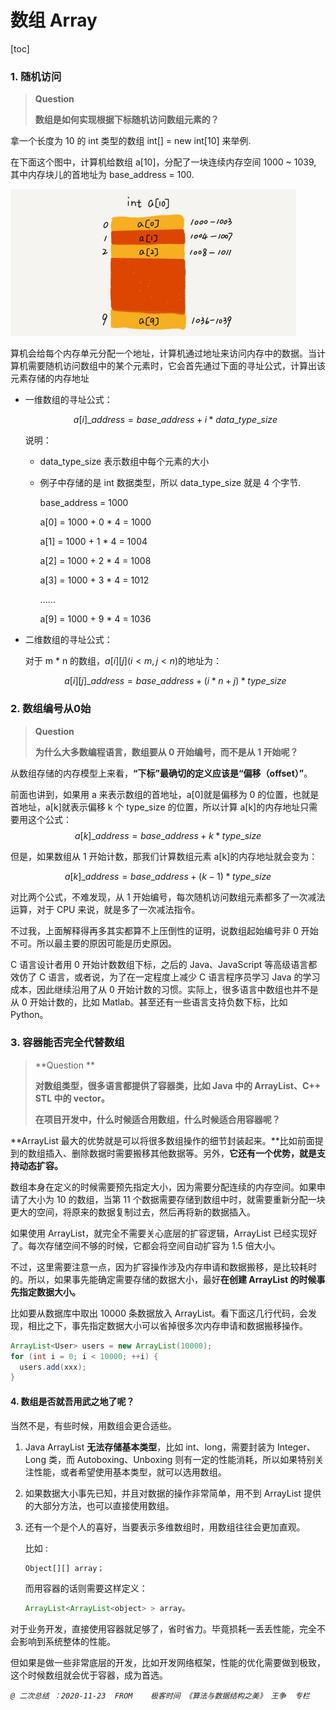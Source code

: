 # 数组 Array 

[toc]

### 1. 随机访问

> **Question**
>
> **数组是如何实现根据下标随机访问数组元素的？**

拿一个长度为 10 的 int 类型的数组 int[] = new int[10] 来举例.

在下面这个图中，计算机给数组 a[10]，分配了一块连续内存空间 1000 ~ 1039, 其中内存块儿的首地址为 base_address = 100.

![](Pictures/00.jpg)

算机会给每个内存单元分配一个地址，计算机通过地址来访问内存中的数据。当计算机需要随机访问数组中的某个元素时，它会首先通过下面的寻址公式，计算出该元素存储的内存地址

- 一维数组的寻址公式：

    $$
    a[i]\_address = base\_address + i * data\_type\_size
    $$

    说明：
    
    - data_type_size 表示数组中每个元素的大小

    - 例子中存储的是 int 数据类型，所以 data_type_size 就是 4 个字节.

        base_address = 1000
    
        a[0] = 1000 + 0 * 4 = 1000
    
        a[1] = 1000 + 1 * 4 = 1004

        a[2] = 1000 + 2 * 4 = 1008

        a[3] = 1000 + 3 * 4 = 1012

        ......

        a[9] = 1000 + 9 * 4 = 1036

- 二维数组的寻址公式：

    对于 m * n 的数组，$a[i][j](i<m,j<n)$的地址为：

    $$
    a[i][j]\_address = base\_address + (i*n+j)*type\_size
    $$

### 2. 数组编号从0始

> **Question**
>
> **为什么大多数编程语言，数组要从 0 开始编号，而不是从 1 开始呢？**

从数组存储的内存模型上来看，**“下标”最确切的定义应该是“偏移（offset）”**。

前面也讲到，如果用 a 来表示数组的首地址，a[0]就是偏移为 0 的位置，也就是首地址，a[k]就表示偏移 k 个 type_size 的位置，所以计算 a[k]的内存地址只需要用这个公式：
$$
a[k]\_address = base\_address + k * type\_size
$$


但是，如果数组从 1 开始计数，那我们计算数组元素 a[k]的内存地址就会变为：


$$
a[k]\_address = base\_address + (k-1)*type\_size
$$


对比两个公式，不难发现，从 1 开始编号，每次随机访问数组元素都多了一次减法运算，对于 CPU 来说，就是多了一次减法指令。

不过我，上面解释得再多其实都算不上压倒性的证明，说数组起始编号非 0 开始不可。所以最主要的原因可能是历史原因。

C 语言设计者用 0 开始计数数组下标，之后的 Java、JavaScript 等高级语言都效仿了 C 语言，或者说，为了在一定程度上减少 C 语言程序员学习 Java 的学习成本，因此继续沿用了从 0 开始计数的习惯。实际上，很多语言中数组也并不是从 0 开始计数的，比如 Matlab。甚至还有一些语言支持负数下标，比如 Python。

### 3. 容器能否完全代替数组

> **Question **
>
> **对数组类型，很多语言都提供了容器类，比如 Java 中的 ArrayList、C++ STL 中的 vector。**
>
> **在项目开发中，什么时候适合用数组，什么时候适合用容器呢？**

**ArrayList 最大的优势就是可以将很多数组操作的细节封装起来。**比如前面提到的数组插入、删除数据时需要搬移其他数据等。另外，**它还有一个优势，就是支持动态扩容。**

数组本身在定义的时候需要预先指定大小，因为需要分配连续的内存空间。如果申请了大小为 10 的数组，当第 11 个数据需要存储到数组中时，就需要重新分配一块更大的空间，将原来的数据复制过去，然后再将新的数据插入。

如果使用 ArrayList，就完全不需要关心底层的扩容逻辑，ArrayList 已经实现好了。每次存储空间不够的时候，它都会将空间自动扩容为 1.5 倍大小。

不过，这里需要注意一点，因为扩容操作涉及内存申请和数据搬移，是比较耗时的。所以，如果事先能确定需要存储的数据大小，最好**在创建 ArrayList 的时候事先指定数据大小。**

比如要从数据库中取出 10000 条数据放入 ArrayList。看下面这几行代码，会发现，相比之下，事先指定数据大小可以省掉很多次内存申请和数据搬移操作。

```java
ArrayList<User> users = new ArrayList(10000);
for (int i = 0; i < 10000; ++i) {
  users.add(xxx);
}
```

#### 4. 数组是否就吾用武之地了呢？

当然不是，有些时候，用数组会更合适些。

1. Java ArrayList **无法存储基本类型**，比如 int、long，需要封装为 Integer、Long 类，而 Autoboxing、Unboxing 则有一定的性能消耗，所以如果特别关注性能，或者希望使用基本类型，就可以选用数组。

2. 如果数据大小事先已知，并且对数据的操作非常简单，用不到 ArrayList 提供的大部分方法，也可以直接使用数组。

3. 还有一个是个人的喜好，当要表示多维数组时，用数组往往会更加直观。

   比如 :

   ```python
   Object[][] array；
   ```

   而用容器的话则需要这样定义：

   ```java
   ArrayList<ArrayList<object> > array。
   ```

   

对于业务开发，直接使用容器就足够了，省时省力。毕竟损耗一丢丢性能，完全不会影响到系统整体的性能。

但如果是做一些非常底层的开发，比如开发网络框架，性能的优化需要做到极致，这个时候数组就会优于容器，成为首选。



  *`@ 二次总结 ：2020-11-23 	FROM	极客时间 《算法与数据结构之美》 王争  专栏`* 
